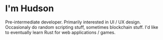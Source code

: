# I'm Hudson

Pre-intermediate developer. Primarily interested in UI / UX design. Occasionaly do random scripting stuff, sometimes blockchain stuff. I'd like to eventually learn Rust for web applications / games. 
